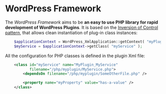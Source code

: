 WordPress Framework
===================

The *WordPress Framework* aims to be **an easy to use PHP library for rapid development of WordPress Plugins**. It is based on the [Inversion of Control pattern](http://en.wikipedia.org/wiki/Inversion_of_control), that allows clean instantiation of plug-in class instances:

```php
    $applicationContext = WordPress_XmlApplication::getContext( "myPlugin" );
	$myService = $applicationContext->getClass( "myService" );
```

All the configuration for PHP classes is defined in the plugin Xml file:

```xml
    <class id="myService" name="MyPlugin_MyService"
           filename="/php/myplugin/MyService.php">
        <dependsOn filename="/php/myplugin/SomeOtherFile.php" />

        <property name="myProperty" value="has-a-value" />
    </class>
```
